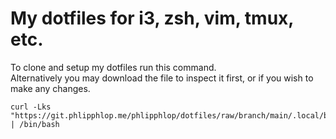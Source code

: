 # My dotfiles for i3, zsh, vim, tmux, etc.
To clone and setup my dotfiles run this command.    
Alternatively you may download the file to inspect it first, 
or if you wish to make any changes.

```
curl -Lks "https://git.phlipphlop.me/phlipphlop/dotfiles/raw/branch/main/.local/bin/dotfiles.sh" | /bin/bash
```
